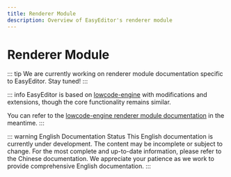 ```yaml
---
title: Renderer Module
description: Overview of EasyEditor's renderer module
---
```


# Renderer Module

::: tip
We are currently working on renderer module documentation specific to EasyEditor. Stay tuned!
:::

::: info
EasyEditor is based on [lowcode-engine](https://github.com/alibaba/lowcode-engine) with modifications and extensions, though the core functionality remains similar.

You can refer to the [lowcode-engine renderer module documentation](https://lowcode-engine.cn/site/docs/guide/design/renderer) in the meantime.
:::

::: warning English Documentation Status
This English documentation is currently under development. The content may be incomplete or subject to change. For the most complete and up-to-date information, please refer to the Chinese documentation. We appreciate your patience as we work to provide comprehensive English documentation.
:::
